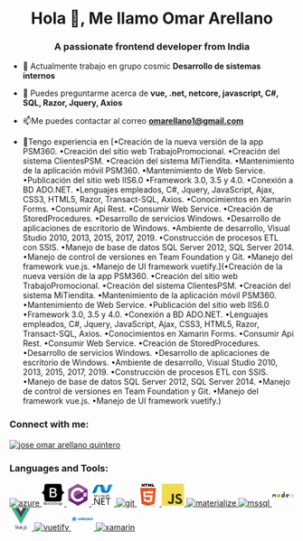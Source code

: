 <h1 align="center">Hola 👋, Me llamo Omar Arellano</h1>
<h3 align="center">A passionate frontend developer from India</h3>

- 🔭 Actualmente trabajo en grupo cosmic **Desarrollo de sistemas internos**

- 💬 Puedes preguntarme acerca de **vue, .net, netcore, javascript, C#, SQL, Razor, Jquery, Axios**

- 📫Me puedes contactar al correo **omarellano1@gmail.com**

- 📄Tengo experiencia en [•Creación de la nueva versión de la app PSM360. •Creación del sitio web TrabajoPromocional. •Creación del sistema ClientesPSM. •Creación del sistema MiTiendita. •Mantenimiento de la aplicación móvil PSM360. •Mantenimiento de Web Service. •Publicación del sitio web IIS6.0 •Framework 3.0, 3.5 y 4.0. •Conexión a BD ADO.NET. •Lenguajes empleados, C#, Jquery, JavaScript, Ajax, CSS3, HTML5, Razor, Transact-SQL, Axios. •Conocimientos en Xamarin Forms. •Consumir Api Rest. •Consumir Web Service. •Creación de StoredProcedures. •Desarrollo de servicios Windows. •Desarrollo de aplicaciones de escritorio de Windows. •Ambiente de desarrollo, Visual Studio 2010, 2013, 2015, 2017, 2019. •Construcción de procesos ETL con SSIS. •Manejo de base de datos SQL Server 2012, SQL Server 2014. •Manejo de control de versiones en Team Foundation y Git. •Manejo del framework vue.js. •Manejo de UI framework vuetify.](•Creación de la nueva versión de la app PSM360. •Creación del sitio web TrabajoPromocional. •Creación del sistema ClientesPSM. •Creación del sistema MiTiendita. •Mantenimiento de la aplicación móvil PSM360. •Mantenimiento de Web Service. •Publicación del sitio web IIS6.0 •Framework 3.0, 3.5 y 4.0. •Conexión a BD ADO.NET. •Lenguajes empleados, C#, Jquery, JavaScript, Ajax, CSS3, HTML5, Razor, Transact-SQL, Axios. •Conocimientos en Xamarin Forms. •Consumir Api Rest. •Consumir Web Service. •Creación de StoredProcedures. •Desarrollo de servicios Windows. •Desarrollo de aplicaciones de escritorio de Windows. •Ambiente de desarrollo, Visual Studio 2010, 2013, 2015, 2017, 2019. •Construcción de procesos ETL con SSIS. •Manejo de base de datos SQL Server 2012, SQL Server 2014. •Manejo de control de versiones en Team Foundation y Git. •Manejo del framework vue.js. •Manejo de UI framework vuetify.)

<h3 align="left">Connect with me:</h3>
<p align="left">
<a href="https://linkedin.com/in/jose omar arellano quintero" target="blank"><img align="center" src="https://raw.githubusercontent.com/rahuldkjain/github-profile-readme-generator/master/src/images/icons/Social/linked-in-alt.svg" alt="jose omar arellano quintero" height="30" width="40" /></a>
</p>

<h3 align="left">Languages and Tools:</h3>
<p align="left"> <a href="https://azure.microsoft.com/en-in/" target="_blank" rel="noreferrer"> <img src="https://www.vectorlogo.zone/logos/microsoft_azure/microsoft_azure-icon.svg" alt="azure" width="40" height="40"/> </a> <a href="https://getbootstrap.com" target="_blank" rel="noreferrer"> <img src="https://raw.githubusercontent.com/devicons/devicon/master/icons/bootstrap/bootstrap-plain-wordmark.svg" alt="bootstrap" width="40" height="40"/> </a> <a href="https://www.w3schools.com/cs/" target="_blank" rel="noreferrer"> <img src="https://raw.githubusercontent.com/devicons/devicon/master/icons/csharp/csharp-original.svg" alt="csharp" width="40" height="40"/> </a> <a href="https://dotnet.microsoft.com/" target="_blank" rel="noreferrer"> <img src="https://raw.githubusercontent.com/devicons/devicon/master/icons/dot-net/dot-net-original-wordmark.svg" alt="dotnet" width="40" height="40"/> </a> <a href="https://git-scm.com/" target="_blank" rel="noreferrer"> <img src="https://www.vectorlogo.zone/logos/git-scm/git-scm-icon.svg" alt="git" width="40" height="40"/> </a> <a href="https://www.w3.org/html/" target="_blank" rel="noreferrer"> <img src="https://raw.githubusercontent.com/devicons/devicon/master/icons/html5/html5-original-wordmark.svg" alt="html5" width="40" height="40"/> </a> <a href="https://developer.mozilla.org/en-US/docs/Web/JavaScript" target="_blank" rel="noreferrer"> <img src="https://raw.githubusercontent.com/devicons/devicon/master/icons/javascript/javascript-original.svg" alt="javascript" width="40" height="40"/> </a> <a href="https://materializecss.com/" target="_blank" rel="noreferrer"> <img src="https://raw.githubusercontent.com/prplx/svg-logos/5585531d45d294869c4eaab4d7cf2e9c167710a9/svg/materialize.svg" alt="materialize" width="40" height="40"/> </a> <a href="https://www.microsoft.com/en-us/sql-server" target="_blank" rel="noreferrer"> <img src="https://www.svgrepo.com/show/303229/microsoft-sql-server-logo.svg" alt="mssql" width="40" height="40"/> </a> <a href="https://nodejs.org" target="_blank" rel="noreferrer"> <img src="https://raw.githubusercontent.com/devicons/devicon/master/icons/nodejs/nodejs-original-wordmark.svg" alt="nodejs" width="40" height="40"/> </a> <a href="https://vuejs.org/" target="_blank" rel="noreferrer"> <img src="https://raw.githubusercontent.com/devicons/devicon/master/icons/vuejs/vuejs-original-wordmark.svg" alt="vuejs" width="40" height="40"/> </a> <a href="https://vuetifyjs.com/en/" target="_blank" rel="noreferrer"> <img src="https://bestofjs.org/logos/vuetify.svg" alt="vuetify" width="40" height="40"/> </a> <a href="https://webpack.js.org" target="_blank" rel="noreferrer"> <img src="https://raw.githubusercontent.com/devicons/devicon/d00d0969292a6569d45b06d3f350f463a0107b0d/icons/webpack/webpack-original-wordmark.svg" alt="webpack" width="40" height="40"/> </a> <a href="https://dotnet.microsoft.com/apps/xamarin" target="_blank" rel="noreferrer"> <img src="https://raw.githubusercontent.com/detain/svg-logos/780f25886640cef088af994181646db2f6b1a3f8/svg/xamarin.svg" alt="xamarin" width="40" height="40"/> </a> </p>

